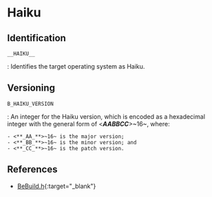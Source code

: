 # Haiku

## Identification

`__HAIKU__`

:   Identifies the target operating system as Haiku.

## Versioning

`B_HAIKU_VERSION`

:   An integer for the Haiku version, which is encoded as a hexadecimal integer with the general form of <**_AABBCC_**>~16~, where:

    - <**_AA_**>~16~ is the major version;
    - <**_BB_**>~16~ is the minor version; and
    - <**_CC_**>~16~ is the patch version.

## References

- [BeBuild.h](https://github.com/haiku/haiku/blob/master/headers/os/BeBuild.h){:target="_blank"}
